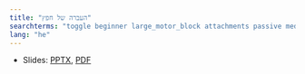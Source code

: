 ```yaml
---
title: "העברה של חפץ"
searchterms: "toggle beginner large_motor_block attachments passive medium_motor_block moving object moving_object העברה_של_חפץ"
lang: "he"
---
```

 <ul>
 <li class="ng-binding">Slides:
 <a href="ProgrammingLessons/beginner/MoveObject.pptx">PPTX</a>,
 <a href="ProgrammingLessons/beginner/MoveObject.pdf">PDF</a>
 </li>
 </ul>
